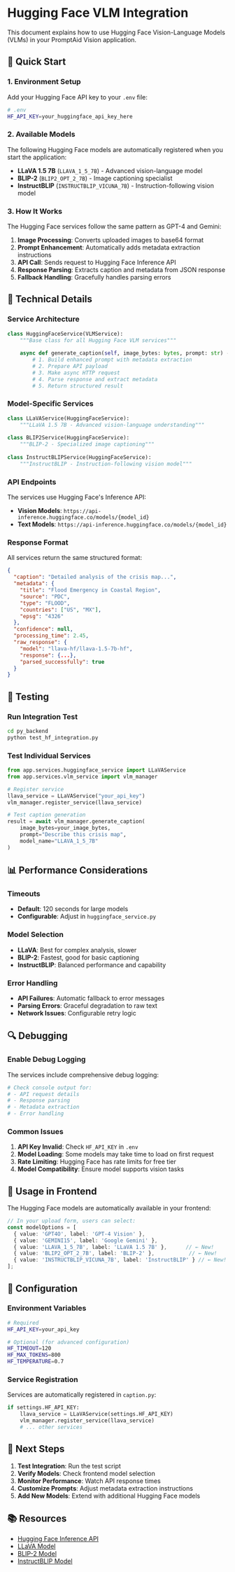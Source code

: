 # Hugging Face VLM Integration

This document explains how to use Hugging Face Vision-Language Models (VLMs) in your PromptAid Vision application.

## 🚀 Quick Start

### 1. Environment Setup

Add your Hugging Face API key to your `.env` file:

```bash
# .env
HF_API_KEY=your_huggingface_api_key_here
```

### 2. Available Models

The following Hugging Face models are automatically registered when you start the application:

- **LLaVA 1.5 7B** (`LLAVA_1_5_7B`) - Advanced vision-language model
- **BLIP-2** (`BLIP2_OPT_2_7B`) - Image captioning specialist
- **InstructBLIP** (`INSTRUCTBLIP_VICUNA_7B`) - Instruction-following vision model

### 3. How It Works

The Hugging Face services follow the same pattern as GPT-4 and Gemini:

1. **Image Processing**: Converts uploaded images to base64 format
2. **Prompt Enhancement**: Automatically adds metadata extraction instructions
3. **API Call**: Sends request to Hugging Face Inference API
4. **Response Parsing**: Extracts caption and metadata from JSON response
5. **Fallback Handling**: Gracefully handles parsing errors

## 🔧 Technical Details

### Service Architecture

```python
class HuggingFaceService(VLMService):
    """Base class for all Hugging Face VLM services"""
    
    async def generate_caption(self, image_bytes: bytes, prompt: str) -> Dict[str, Any]:
        # 1. Build enhanced prompt with metadata extraction
        # 2. Prepare API payload
        # 3. Make async HTTP request
        # 4. Parse response and extract metadata
        # 5. Return structured result
```

### Model-Specific Services

```python
class LLaVAService(HuggingFaceService):
    """LLaVA 1.5 7B - Advanced vision-language understanding"""
    
class BLIP2Service(HuggingFaceService):
    """BLIP-2 - Specialized image captioning"""
    
class InstructBLIPService(HuggingFaceService):
    """InstructBLIP - Instruction-following vision model"""
```

### API Endpoints

The services use Hugging Face's Inference API:

- **Vision Models**: `https://api-inference.huggingface.co/models/{model_id}`
- **Text Models**: `https://api-inference.huggingface.co/models/{model_id}`

### Response Format

All services return the same structured format:

```json
{
  "caption": "Detailed analysis of the crisis map...",
  "metadata": {
    "title": "Flood Emergency in Coastal Region",
    "source": "PDC",
    "type": "FLOOD",
    "countries": ["US", "MX"],
    "epsg": "4326"
  },
  "confidence": null,
  "processing_time": 2.45,
  "raw_response": {
    "model": "llava-hf/llava-1.5-7b-hf",
    "response": {...},
    "parsed_successfully": true
  }
}
```

## 🧪 Testing

### Run Integration Test

```bash
cd py_backend
python test_hf_integration.py
```

### Test Individual Services

```python
from app.services.huggingface_service import LLaVAService
from app.services.vlm_service import vlm_manager

# Register service
llava_service = LLaVAService("your_api_key")
vlm_manager.register_service(llava_service)

# Test caption generation
result = await vlm_manager.generate_caption(
    image_bytes=your_image_bytes,
    prompt="Describe this crisis map",
    model_name="LLAVA_1_5_7B"
)
```

## 📊 Performance Considerations

### Timeouts
- **Default**: 120 seconds for large models
- **Configurable**: Adjust in `huggingface_service.py`

### Model Selection
- **LLaVA**: Best for complex analysis, slower
- **BLIP-2**: Fastest, good for basic captioning
- **InstructBLIP**: Balanced performance and capability

### Error Handling
- **API Failures**: Automatic fallback to error messages
- **Parsing Errors**: Graceful degradation to raw text
- **Network Issues**: Configurable retry logic

## 🔍 Debugging

### Enable Debug Logging

The services include comprehensive debug logging:

```python
# Check console output for:
# - API request details
# - Response parsing
# - Metadata extraction
# - Error handling
```

### Common Issues

1. **API Key Invalid**: Check `HF_API_KEY` in `.env`
2. **Model Loading**: Some models may take time to load on first request
3. **Rate Limiting**: Hugging Face has rate limits for free tier
4. **Model Compatibility**: Ensure model supports vision tasks

## 🚀 Usage in Frontend

The Hugging Face models are automatically available in your frontend:

```typescript
// In your upload form, users can select:
const modelOptions = [
  { value: 'GPT4O', label: 'GPT-4 Vision' },
  { value: 'GEMINI15', label: 'Google Gemini' },
  { value: 'LLAVA_1_5_7B', label: 'LLaVA 1.5 7B' },      // ← New!
  { value: 'BLIP2_OPT_2_7B', label: 'BLIP-2' },           // ← New!
  { value: 'INSTRUCTBLIP_VICUNA_7B', label: 'InstructBLIP' } // ← New!
];
```

## 📝 Configuration

### Environment Variables

```bash
# Required
HF_API_KEY=your_api_key

# Optional (for advanced configuration)
HF_TIMEOUT=120
HF_MAX_TOKENS=800
HF_TEMPERATURE=0.7
```

### Service Registration

Services are automatically registered in `caption.py`:

```python
if settings.HF_API_KEY:
    llava_service = LLaVAService(settings.HF_API_KEY)
    vlm_manager.register_service(llava_service)
    # ... other services
```

## 🎯 Next Steps

1. **Test Integration**: Run the test script
2. **Verify Models**: Check frontend model selection
3. **Monitor Performance**: Watch API response times
4. **Customize Prompts**: Adjust metadata extraction instructions
5. **Add New Models**: Extend with additional Hugging Face models

## 📚 Resources

- [Hugging Face Inference API](https://huggingface.co/docs/api-inference)
- [LLaVA Model](https://huggingface.co/llava-hf/llava-1.5-7b-hf)
- [BLIP-2 Model](https://huggingface.co/Salesforce/blip-image-captioning-base)
- [InstructBLIP Model](https://huggingface.co/nlpconnect/vit-gpt2-image-captioning)
